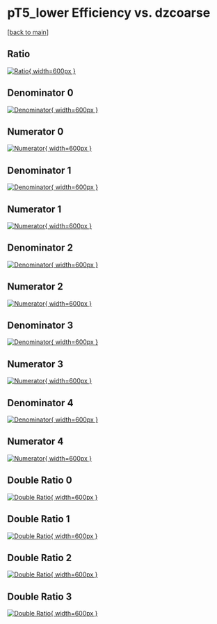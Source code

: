 # pT5_lower Efficiency vs. dzcoarse

[[back to main](./)]



## Ratio

[![Ratio](../mtv/var/pT5_lower_base_321_-1_eff_dzcoarse.png){ width=600px }](../mtv/var/pT5_lower_base_321_-1_eff_dzcoarse.pdf)

## Denominator 0

[![Denominator](../mtv/den/pT5_lower_base_321_-1_eff_dzcoarse_den0.png){ width=600px }](../mtv/den/pT5_lower_base_321_-1_eff_dzcoarse_den0.pdf)

## Numerator 0

[![Numerator](../mtv/num/pT5_lower_base_321_-1_eff_dzcoarse_num0.png){ width=600px }](../mtv/num/pT5_lower_base_321_-1_eff_dzcoarse_num0.pdf)

## Denominator 1

[![Denominator](../mtv/den/pT5_lower_base_321_-1_eff_dzcoarse_den1.png){ width=600px }](../mtv/den/pT5_lower_base_321_-1_eff_dzcoarse_den1.pdf)

## Numerator 1

[![Numerator](../mtv/num/pT5_lower_base_321_-1_eff_dzcoarse_num1.png){ width=600px }](../mtv/num/pT5_lower_base_321_-1_eff_dzcoarse_num1.pdf)

## Denominator 2

[![Denominator](../mtv/den/pT5_lower_base_321_-1_eff_dzcoarse_den2.png){ width=600px }](../mtv/den/pT5_lower_base_321_-1_eff_dzcoarse_den2.pdf)

## Numerator 2

[![Numerator](../mtv/num/pT5_lower_base_321_-1_eff_dzcoarse_num2.png){ width=600px }](../mtv/num/pT5_lower_base_321_-1_eff_dzcoarse_num2.pdf)

## Denominator 3

[![Denominator](../mtv/den/pT5_lower_base_321_-1_eff_dzcoarse_den3.png){ width=600px }](../mtv/den/pT5_lower_base_321_-1_eff_dzcoarse_den3.pdf)

## Numerator 3

[![Numerator](../mtv/num/pT5_lower_base_321_-1_eff_dzcoarse_num3.png){ width=600px }](../mtv/num/pT5_lower_base_321_-1_eff_dzcoarse_num3.pdf)

## Denominator 4

[![Denominator](../mtv/den/pT5_lower_base_321_-1_eff_dzcoarse_den4.png){ width=600px }](../mtv/den/pT5_lower_base_321_-1_eff_dzcoarse_den4.pdf)

## Numerator 4

[![Numerator](../mtv/num/pT5_lower_base_321_-1_eff_dzcoarse_num4.png){ width=600px }](../mtv/num/pT5_lower_base_321_-1_eff_dzcoarse_num4.pdf)

## Double Ratio 0

[![Double Ratio](../mtv/ratio/pT5_lower_base_321_-1_eff_dzcoarse_ratio0.png){ width=600px }](../mtv/ratio/pT5_lower_base_321_-1_eff_dzcoarse_ratio0.pdf)

## Double Ratio 1

[![Double Ratio](../mtv/ratio/pT5_lower_base_321_-1_eff_dzcoarse_ratio1.png){ width=600px }](../mtv/ratio/pT5_lower_base_321_-1_eff_dzcoarse_ratio1.pdf)

## Double Ratio 2

[![Double Ratio](../mtv/ratio/pT5_lower_base_321_-1_eff_dzcoarse_ratio2.png){ width=600px }](../mtv/ratio/pT5_lower_base_321_-1_eff_dzcoarse_ratio2.pdf)

## Double Ratio 3

[![Double Ratio](../mtv/ratio/pT5_lower_base_321_-1_eff_dzcoarse_ratio3.png){ width=600px }](../mtv/ratio/pT5_lower_base_321_-1_eff_dzcoarse_ratio3.pdf)

